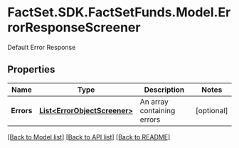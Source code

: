# FactSet.SDK.FactSetFunds.Model.ErrorResponseScreener
Default Error Response

## Properties

Name | Type | Description | Notes
------------ | ------------- | ------------- | -------------
**Errors** | [**List&lt;ErrorObjectScreener&gt;**](ErrorObjectScreener.md) | An array containing errors | [optional] 

[[Back to Model list]](../README.md#documentation-for-models) [[Back to API list]](../README.md#documentation-for-api-endpoints) [[Back to README]](../README.md)

